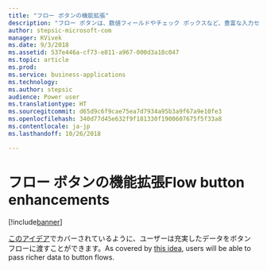 ```yaml
---
title: "フロー ボタンの機能拡張"
description: "フロー ボタンは、数値フィールドやチェック ボックスなど、豊富な入力セットを受け取ることができます。"
author: stepsic-microsoft-com
manager: KVivek
ms.date: 9/3/2018
ms.assetid: 537e446a-cf73-e811-a967-000d3a18c047
ms.topic: article
ms.prod: 
ms.service: business-applications
ms.technology: 
ms.author: stepsic
audience: Power user
ms.translationtype: HT
ms.sourcegitcommit: d65d9c6f9cae75ea7d7934a95b3a9f67a9e10fe3
ms.openlocfilehash: 340d77d45e632f9f181330f1900607675f5f33a8
ms.contentlocale: ja-jp
ms.lasthandoff: 10/26/2018

---
```

# <a name="flow-button-enhancements"></a><span data-ttu-id="61fb9-103">フロー ボタンの機能拡張</span><span class="sxs-lookup"><span data-stu-id="61fb9-103">Flow button enhancements</span></span>


[!include[banner](../../includes/banner.md)]

<span data-ttu-id="61fb9-104">[このアイデア](https://powerusers.microsoft.com/t5/Flow-Ideas/Create-multiple-input-types-for-buttons/idi-p/33695)でカバーされているように、ユーザーは充実したデータをボタン フローに渡すことができます。</span><span class="sxs-lookup"><span data-stu-id="61fb9-104">As covered by [this idea](https://powerusers.microsoft.com/t5/Flow-Ideas/Create-multiple-input-types-for-buttons/idi-p/33695), users will be able to pass richer data to button flows.</span></span>

